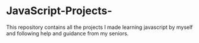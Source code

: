 # JavaScript-Projects-
This repository contains all the projects I made learning javascript by myself and following help and guidance from my seniors.
